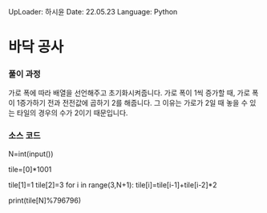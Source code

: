 UpLoader: 하시윤
Date: 22.05.23
Language: Python

# 바닥 공사

### 풀이 과정
가로 폭에 따라 배열을 선언해주고 초기화시켜줍니다.
가로 폭이 1씩 증가할 때, 가로 폭이 1증가하기 전과 전전값에 곱하기 2를 해줍니다.
그 이유는 가로가 2일 때 놓을 수 있는 타일의 경우의 수가 2이기 때문입니다.

### 소스 코드
N=int(input())

tile=[0]*1001

tile[1]=1
tile[2]=3
for i in range(3,N+1):
    tile[i]=tile[i-1]+tile[i-2]*2

print(tile[N]%796796)
